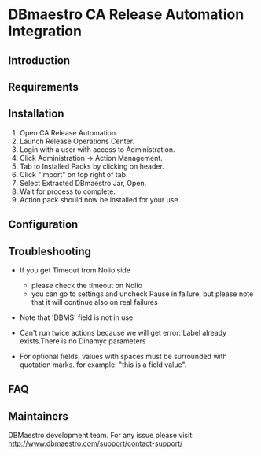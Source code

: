 # DBmaestro CA Release Automation Integration

Introduction
------------



Requirements
------------



Installation
------------

1. Open CA Release Automation.
2. Launch Release Operations Center.
3. Login with a user with access to Administration.
4. Click Administration -> Action Management.
5. Tab to Installed Packs by clicking on header.
6. Click "Import" on top right of tab.
7. Select Extracted DBmaestro Jar, Open.
8. Wait for process to complete.
9. Action pack should now be installed for your use.



Configuration
-------------



Troubleshooting
---------------

* If you get Timeout from Nolio side
	- please check the timeout on Nolio
	- you can go to settings and uncheck Pause in failure, but please note that it will continue also on real failures

* Note that 'DBMS' field is not in use

* Can't run twice actions because we will get error: Label already exists.There is no Dinamyc parameters

* For optional fields, values with spaces must be surrounded with quotation marks. for example: "this is a field value".


FAQ
---




Maintainers
------------

DBMaestro development team. For any issue please visit: http://www.dbmaestro.com/support/contact-support/


